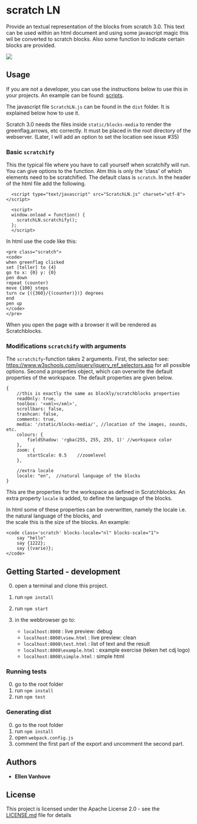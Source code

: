 # scratch LN
Provide an textual representation of the blocks from scratch 3.0. This text can be used within an html document and using some javascript magic this wil be converted to scratch blocks. Also some function to indicate certain blocks are provided.

<img src="https://scratch4d.github.io/scratch-LN/img/simple_html_and_rendering_en.PNG">

## Usage
If you are not a developer, you can use the instructions below to use this in your projects. 
An example can be found: [scripts](https://github.com/scratch4d/scripts).
 
The javascript file `ScratchLN.js` can be found in the `dist` folder.
It is explained below how to use it.

Scratch 3.0 needs the files inside `static/blocks-media` to render the greenflag,arrows, etc correctly. 
It must be placed in the root directory of the webserver. (Later, I will add an option to set the location see issue #35) 

### Basic `scratchify`
This the typical file where you have to call yourself when scratchify will run. 
You can give options to the function. Atm  this is only the 'class' of which elements need to be scratchified.
The default class is `scratch`.
In the header of the html file add the following.
```
  <script type="text/javascript" src="ScratchLN.js" charset="utf-8"></script>
  
  <script>
  window.onload = function() {
    scratchLN.scratchify();
  };
  </script>
```
In html use the code like this: 
```
<pre class="scratch">
<code>
when greenflag clicked
set [teller] to {4}
go to x: {0} y: {0}
pen down
repeat (counter)
move {100} steps
turn cw {({360}/{(counter)})} degrees
end
pen up
</code>
</pre>
```
When you open the page with a browser it will be rendered as Scratchblocks.

### Modifications `scratchify` with arguments
The `scratchify`-function takes 2 arguments. First, the selector see: https://www.w3schools.com/jquery/jquery_ref_selectors.asp for all possible options.
Second a properties object, which can overwrite the default properties of the workspace. 
The default properties are given below.
```
{
    //this is exactly the same as blockly/scratchblocks properties
    readOnly: true,
    toolbox: '<xml></xml>',
    scrollbars: false,
    trashcan: false,
    comments: true,
    media: '/static/blocks-media/', //location of the images, sounds, etc.
    colours: {
        fieldShadow: 'rgba(255, 255, 255, 1)' //workspace color
    },
    zoom: {
        startScale: 0.5    //zoomlevel
    },
    
    //extra locale
    locale: "en",  //natural language of the blocks
}
```
This are the properties for the workspace as defined in Scratchblocks. 
An extra property `locale` is added, to define the language of the blocks.

In html some of these properties can be overwritten, 
namely the locale i.e. the natural language of the blocks, and  
the scale this is the size of the blocks.
An example:
```
<code class='scratch' blocks-locale="nl" blocks-scale="1">
    say "hello"
    say {1222};
    say {(varie)};
</code>
```



## Getting Started - development
0. open a terminal and clone this project.
1. run `npm install`
2. run `npm start` 
3. in the webbrowser go to:
	
	- `localhost:8008` : live preview: debug
	- `localhost:8008\view.html` : live preview: clean
	- `localhost:8008\test.html` : list of text and the result
	- `localhost:8008\example.html`  : example exercise (teken het cdj logo)
	- `localhost:8008\simple.html` : simple html

###  Running tests
0. go to the root folder
1. run `npm install`
2. run `npm test` 

### Generating dist
0. go to the root folder
1. run `npm install`
2. open `webpack.config.js`
3. comment the first part of the export and uncomment the second part. 

## Authors

* **Ellen Vanhove**

## License

This project is licensed under the Apache License 2.0 - see the [LICENSE.md](LICENSE) file for details

